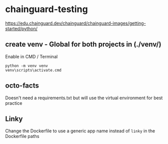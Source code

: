# chainguard-testing
https://edu.chainguard.dev/chainguard/chainguard-images/getting-started/python/

## create venv - Global for both projects in (./venv/)

Enable in CMD / Terminal

```
python -m venv venv
venv\scripts\activate.cmd
```

## octo-facts

Doesn't need a requirements.txt but will use the virtual environment for best practice

## Linky

Change the Dockerfile to use a generic app name instead of ```linky``` in the Dockerfile paths




